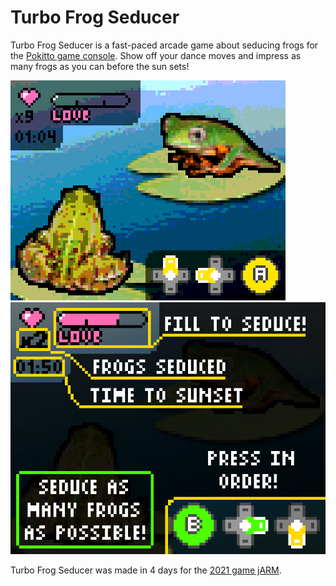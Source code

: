 # Turbo Frog Seducer
Turbo Frog Seducer is a fast-paced arcade game about seducing frogs for the [Pokitto game console](https://www.pokitto.com/). Show off your dance moves and impress as many frogs as you can before the sun sets!

![TFS](media/demo.gif?raw=true)
![TFS](media/tutorial.png?raw=true)

Turbo Frog Seducer was made in 4 days for the [2021 game jARM](https://itch.io/jam/game-jarm-norway-2021).
